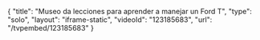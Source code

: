 {
    "title": "Museo da lecciones para aprender a manejar un Ford T",
    "type": "solo",
    "layout": "iframe-static",
    "videoId": "123185683",
    "url": "\/tvpembed\/123185683"
}